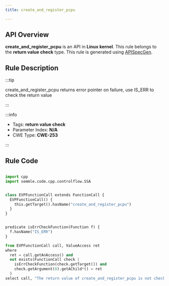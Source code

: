 ```yaml
---
title: create_and_register_pcpu

---
```



## API Overview
**create_and_register_pcpu** is an API in **Linux kernel**. This rule belongs to the **return value check** type. This rule is generated using [APISpecGen](../../tools/APISpecGen).
## Rule Description

:::tip

create_and_register_pcpu returns error pointer on failure, use IS_ERR to check the return value

:::

:::info

- Tags: **return value check**
- Parameter Index: **N/A**
- CWE Type: **CWE-253**

:::

## Rule Code
```python

import cpp
import semmle.code.cpp.controlflow.SSA


class EVPFunctionCall extends FunctionCall {
  EVPFunctionCall() {
    this.getTarget().hasName("create_and_register_pcpu")
  }
}


predicate isErrCheckFunction(Function f) {
  f.hasName("IS_ERR") 
}

from EVPFunctionCall call, ValueAccess ret
where
  ret = call.getAnAccess() and
  not exists(FunctionCall check |
    isErrCheckFunction(check.getTarget()) and
    check.getArgument(0).getAChild*() = ret
  )
select call, "The return value of create_and_register_pcpu is not checked with IS_ERR."
    
```